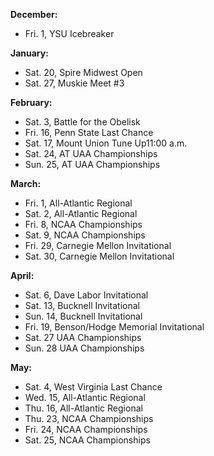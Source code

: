 **December:**
- Fri. 1, YSU Icebreaker

**January:**
- Sat. 20, Spire Midwest Open
- Sat. 27, Muskie Meet #3

**February:**
- Sat. 3, Battle for the Obelisk
- Fri. 16, Penn State Last Chance
- Sat. 17, Mount Union Tune Up11:00 a.m.		 
- Sat. 24, AT UAA Championships
- Sun. 25, AT UAA Championships

**March:**
- Fri. 1, All-Atlantic Regional
- Sat. 2, All-Atlantic Regional
- Fri. 8, NCAA Championships
- Sat. 9, NCAA Championships
- Fri. 29, Carnegie Mellon Invitational
- Sat. 30, Carnegie Mellon Invitational

**April:**
- Sat. 6, Dave Labor Invitational
- Sat. 13, Bucknell Invitational
- Sun. 14, Bucknell Invitational
- Fri. 19, Benson/Hodge Memorial Invitational
- Sat. 27	UAA Championships
- Sun. 28	UAA Championships

**May:**
- Sat. 4, West Virginia Last Chance
- Wed. 15, All-Atlantic Regional
- Thu. 16, All-Atlantic Regional
- Thu. 23, NCAA Championships
- Fri. 24, NCAA Championships
- Sat. 25, NCAA Championships
